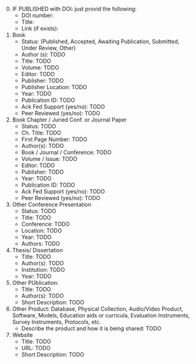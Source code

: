 0. IF PUBLISHED with DOI: just provid the following:
    * DOI number:
    * Title:
    * Link (if exists):
1. Book
    * Status: (Published, Accepted, Awaiting Publication, Submitted, Under Review, Other)
    * Author (s): TODO
    * Title: TODO
    * Volume: TODO
    * Editor: TODO
    * Publisher: TODO
    * Publisher Location: TODO
    * Year: TODO
    * Publication ID: TODO
    * Ack Fed Support (yes/no): TODO
    * Peer Reviewed (yes/no): TODO
2. Book Chapter / Juried Conf. or Journal Paper
    * Status: TODO
    * Ch. Title: TODO
    * First Page Number: TODO
    * Author(s): TODO
    * Book / Journal / Conference: TODO
    * Volume / Issue: TODO
    * Editor: TODO
    * Publisher: TODO
    * Year: TODO
    * Publication ID: TODO
    * Ack Fed Support (yes/no): TODO
    * Peer Reviewed (yes/no): TODO
3. Other Conference Presentation
    * Status: TODO
    * Title: TODO
    * Conference: TODO
    * Location: TODO
    * Year: TODO
    * Authors: TODO
4. Thesis/ Dissertation
    * Title: TODO
    * Author(s): TODO
    * Institution: TODO
    * Year: TODO
5. Other PUblication:
    * Title: TODO
    * Author(s): TODO
    * Short Description: TODO
6. Other Product: Database, Physical Collection, Audio/Video Product, Software, Models, Education aids or curricula, Evaluation Instruments, Survey Instruments, Protocols, etc.
    * Describe the product and how it is being shared: TODO
7. Website
    * Title: TODO
    * URL: TODO
    * Short Description: TODO


